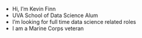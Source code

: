 - Hi, I’m Kevin Finn
- UVA School of Data Science Alum
- I’m looking for full time data science related roles
- I am a Marine Corps veteran

<!---
kjfinn1/kjfinn1 is a ✨ special ✨ repository because its `README.md` (this file) appears on your GitHub profile.
You can click the Preview link to take a look at your changes.
--->
